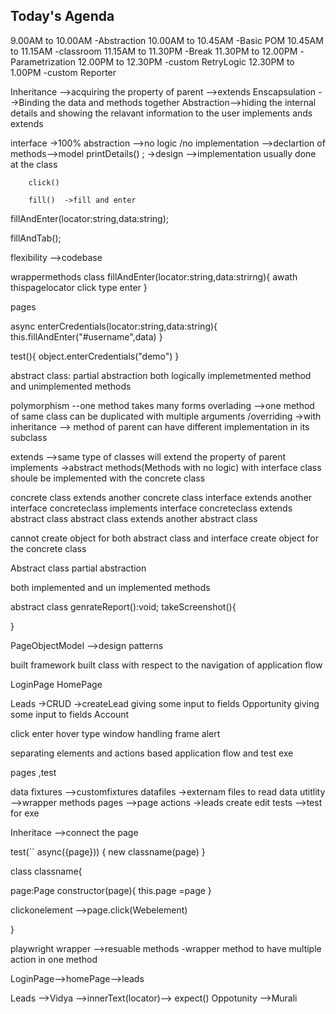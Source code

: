 Today's Agenda
--------------
9.00AM to 10.00AM  -Abstraction
10.00AM to 10.45AM -Basic POM
10.45AM to 11.15AM -classroom
11.15AM to 11.30PM -Break
11.30PM to 12.00PM -Parametrization
12.00PM to 12.30PM -custom RetryLogic
12.30PM to 1.00PM  -custom Reporter


Inheritance -->acquiring the property of parent  -->extends 
Enscapsulation -->Binding the data and methods together
Abstraction-->hiding the internal details and showing the relavant information to the user
                implements ands extends

   interface  ->100% abstraction -->no logic /no implementation -->declartion of methods-->model 
    printDetails() ;  ->design  -->implementation usually done at the class

        click()

        fill()  ->fill and enter 

  fillAndEnter(locator:string,data:string);
  
  fillAndTab();

  flexibility -->codebase

wrappermethods
    class
       fillAndEnter(locator:string,data:strirng){
        awath thispagelocator click
         type
         enter
       }

pages

   async enterCredentials(locator:string,data:string){
    this.fillAndEnter("#username",data)
   }

test(){
    object.enterCredentials("demo")
}

   abstract class:
     partial abstraction
      both logically implemetmented method and unimplemented methods



polymorphism --one method takes many forms 
                overlading  -->one method of same class can be duplicated with multiple arguments
                /overriding ->with inheritance  --> method of parent  can have different implementation in its subclass




extends  -->same type of classes will extend the property of parent 
implements ->abstract methods(Methods with no logic) with interface class shoule be implemented with the concrete class

concrete class extends another concrete class
interface extends another interface
concreteclass implements interface
concreteclass extends abstract class
abstract class extends another abstract class

cannot create object for both abstract class and interface 
create object for the concrete class


Abstract class
  partial abstraction 

  both implemented and un implemented methods

  abstract class 
   genrateReport():void;
   takeScreenshot(){
     
   }

PageObjectModel -->design patterns 

 built framework
 built class with respect to the navigation of application flow

 LoginPage
 HomePage

 Leads  ->CRUD   ->createLead
       giving some input to fields
 Opportunity
       giving some input to fields
 Account

 
click
enter
hover
type
window handling
frame
alert

separating elements and actions based application flow and test exe

pages ,test 


data
fixtures -->customfixtures
datafiles  ->externam files to read data
utitlity -->wrapper methods 
pages -->page actions ->leads create edit 
tests -->test for exe
 

Inheritace -->connect the page

test(`` async({page}))
{
    new classname(page)
}

class classname{

page:Page
constructor(page){
    this.page =page
}

clickonelement -->page.click(Webelement)



}






playwright wrapper  -->resuable methods -wrapper method to have multiple action in one method

LoginPage-->homePage-->leads


Leads -->Vidya -->innerText(locator)--> expect()
Oppotunity -->Murali






